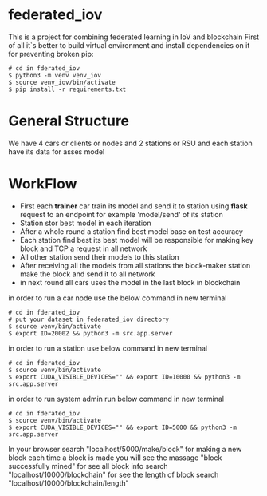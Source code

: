 # federated_iov
This is a project for combining federated learning in IoV and blockchain
First of all it`s better to  build virtual environment and install 
dependencies on it for preventing broken pip:

```commandline
# cd in fderated_iov
$ python3 -m venv venv_iov 
$ source venv_iov/bin/activate
$ pip install -r requirements.txt 
```



<h1>General Structure</h1> 

We have 4 cars or clients or nodes and 2 stations or RSU 
and each station have its data for asses model

<h1>WorkFlow</h1> 
<ul>
<li>First each <b>trainer</b> car train its model  and send it to station using 
<b>flask</b> request to an endpoint for example 'model/send' of its station </li>  

<li>Station stor best model in each iteration  </li>
<li>After a whole round a station find best model base on test accuracy </li>
<li>Each station find best its best model will be responsible for making key block and TCP a request in all network</li>  
<li>All other station send their models to this station</li>
<li>After receiving all the models from all stations the block-maker station make the block and send it to all network</li>
<li>in next round all cars uses the model in the last block in blockchain</li>
</ul>

in order to run a car node use the below command in new terminal
```commandline
# cd in fderated_iov
# put your dataset in federated_iov directory
$ source venv/bin/activate 
$ export ID=20002 && python3 -m src.app.server
```

in order to run a station use below command in new terminal

```commandline
# cd in fderated_iov
$ source venv/bin/activate 
$ export CUDA_VISIBLE_DEVICES="" && export ID=10000 && python3 -m src.app.server
```

in order to run system admin run below command in new terminal

```commandline
# cd in fderated_iov
$ source venv/bin/activate 
$ export CUDA_VISIBLE_DEVICES="" && export ID=5000 && python3 -m src.app.server
```

In your browser search "localhost/5000/make/block" for making a new block 
each time a block is made you will see the massage "block successfully mined"
for see all block info search "localhost/10000/blockchain" for see the length of block 
search "localhost/10000/blockchain/length"

